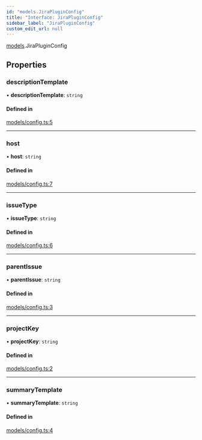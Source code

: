 ```yaml
---
id: "models.JiraPluginConfig"
title: "Interface: JiraPluginConfig"
sidebar_label: "JiraPluginConfig"
custom_edit_url: null
---
```


[models](../modules/models).JiraPluginConfig

## Properties

### descriptionTemplate

• **descriptionTemplate**: `string`

#### Defined in

[models/config.ts:5](https://github.com/agentender/code-rub/blob/944960b/packages/jira/src/models/config.ts#L5)

___

### host

• **host**: `string`

#### Defined in

[models/config.ts:7](https://github.com/agentender/code-rub/blob/944960b/packages/jira/src/models/config.ts#L7)

___

### issueType

• **issueType**: `string`

#### Defined in

[models/config.ts:6](https://github.com/agentender/code-rub/blob/944960b/packages/jira/src/models/config.ts#L6)

___

### parentIssue

• **parentIssue**: `string`

#### Defined in

[models/config.ts:3](https://github.com/agentender/code-rub/blob/944960b/packages/jira/src/models/config.ts#L3)

___

### projectKey

• **projectKey**: `string`

#### Defined in

[models/config.ts:2](https://github.com/agentender/code-rub/blob/944960b/packages/jira/src/models/config.ts#L2)

___

### summaryTemplate

• **summaryTemplate**: `string`

#### Defined in

[models/config.ts:4](https://github.com/agentender/code-rub/blob/944960b/packages/jira/src/models/config.ts#L4)
